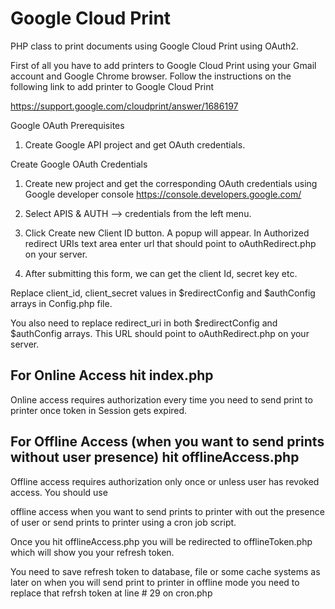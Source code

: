 Google Cloud Print
======================

PHP class to print documents using Google Cloud Print using OAuth2.

First of all you have to add printers to Google Cloud Print 
using your Gmail account and Google Chrome browser. Follow the
instructions on the following link to add printer to Google Cloud Print

https://support.google.com/cloudprint/answer/1686197

Google OAuth Prerequisites

1) Create Google API project and get OAuth credentials.

Create Google OAuth Credentials

1) Create new project and get the corresponding OAuth credentials using Google developer console
https://console.developers.google.com/

2) Select APIS & AUTH –> credentials from the left menu.

3) Click Create new Client ID button. A popup will appear. In Authorized redirect URIs text area enter url that should point to oAuthRedirect.php on your server.

4) After submitting this form, we can get the client Id, secret key etc.

Replace client_id, client_secret values in $redirectConfig and $authConfig arrays in Config.php file.

You also need to replace redirect_uri in both $redirectConfig and $authConfig arrays. This URL should
point to oAuthRedirect.php on your server.

## For Online Access hit index.php 

Online access requires authorization every time you need to send print to printer once token in Session gets expired.

## For Offline Access (when you want to send prints without user presence) hit offlineAccess.php

Offline access requires authorization only once or unless user has revoked access. You should use

offline access when you want to send prints to printer with out the presence of user or send prints to printer using a cron job script.

Once you hit offlineAccess.php you will be redirected to offlineToken.php which will show you your refresh token.

You need to save refresh token to database, file or some cache systems as later on when you will send print to printer in offline mode you need to replace that refrsh token at line # 29 on cron.php
